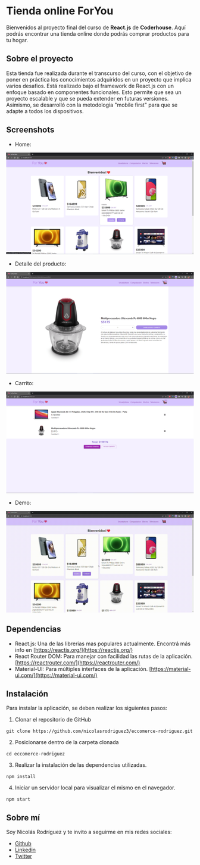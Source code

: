 # Tienda online ForYou

Bienvenidos al proyecto final del curso de __React.js__ de __Coderhouse__.
Aquí podrás encontrar una tienda online donde podrás comprar productos para tu hogar.

## Sobre el proyecto
Esta tienda fue realizada durante el transcurso del curso, con el objetivo de poner en práctica los conocimientos adquiridos en un proyecto que implica varios desafios.
Está realizado bajo el framework de React.js con un enfoque basado en componentes funcionales. Esto permite que sea un proyecto escalable y que se pueda extender en futuras versiones.
Asimismo, se desarrolló con la metodologia "mobile first" para que se adapte a todos los dispositivos.

## Screenshots
- Home:

![Home](./public/screen1.png)

- Detalle del producto:

![Detalle](./public/screen3.png)

- Carrito:

![Carrito](./public/screen2.png)

- Demo:

![Demo](./public/demo.gif)

## Dependencias
* React.js: Una de las librerias mas populares actualmente. Encontrá más info en [https://reactjs.org/](https://reactjs.org/)
* React Router DOM: Para manejar con facilidad las rutas de la aplicación. [https://reactrouter.com/](https://reactrouter.com/)
* Material-UI: Para múltiples interfaces de la aplicación. [https://material-ui.com/](https://material-ui.com/)

## Instalación
Para instalar la aplicación, se deben realizar los siguientes pasos:
1. Clonar el repositorio de GitHub
~~~
git clone https://github.com/nicolasrodriguez3/eccomerce-rodriguez.git
~~~
2. Posicionarse dentro de la carpeta clonada
~~~
cd eccomerce-rodriguez
~~~
3. Realizar la instalación de las dependencias utilizadas.
~~~
npm install
~~~
4. Iniciar un servidor local para visualizar el mismo en el navegador.
~~~
npm start
~~~

## Sobre mí
Soy Nicolás Rodríguez y te invito a seguirme en mis redes sociales:

- [Github](https://github.com/nicolasrodriguez3)
- [Linkedin](https://www.linkedin.com/in/nirodriguez/)
- [Twitter](https://twitter.com/nicolasrodriguez)
